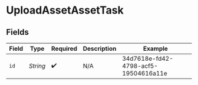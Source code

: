 # UploadAssetAssetTask


## Fields

| Field                                | Type                                 | Required                             | Description                          | Example                              |
| ------------------------------------ | ------------------------------------ | ------------------------------------ | ------------------------------------ | ------------------------------------ |
| `id`                                 | *String*                             | :heavy_check_mark:                   | N/A                                  | 34d7618e-fd42-4798-acf5-19504616a11e |